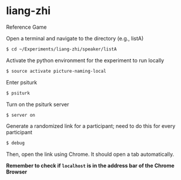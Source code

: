 # liang-zhi
Reference Game

Open a terminal and navigate to the directory (e.g., listA)
```sh
$ cd ~/Experiments/liang-zhi/speaker/listA
```
Activate the python environment for the experiment to run locally
```sh
$ source activate picture-naming-local
```
Enter psiturk
```sh
$ psiturk
```
Turn on the psiturk server
```sh
$ server on
```
Generate a randomized link for a participant; need to do this for every participant
```sh
$ debug
```
Then, open the link using Chrome. It should open a tab automatically. 

**Remember to check if `localhost` is in the address bar of the Chrome Browser**
